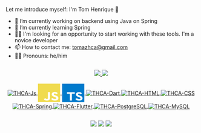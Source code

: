 Let me introduce myself: I'm Tom Henrique 👋

- 🔭 I’m currently working on backend using Java on Spring
- 🌱 I’m currently learning Spring
- 👶🏽 I'm looking for an opportunity to start working with these tools. I'm a novice developer
- 📫 How to contact me: tomazhca@gmail.com
- 👨🏽 Pronouns: he/him

##

<div align="center">
  <a href="https://github.com/tomazhca">
  <img height="180em" src="https://github-readme-stats.vercel.app/api?username=tomazhca&show_icons=true&theme=tokyonight&include_all_commits=true&count_private=true"/>
  <img height="180em" src="https://github-readme-stats.vercel.app/api/top-langs/?username=tomazhca&layout=compact&langs_count=7&theme=tokyonight"/>
</div>
<div style="display: inline_block" align="center"><br>
  <img align="center" alt="THCA-Js" height="60" width="60" src="https://cdn.jsdelivr.net/gh/devicons/devicon/icons/java/java-original-wordmark.svg">
  <img align="center" alt="THCA-Js" height="50" width="60" src="https://raw.githubusercontent.com/devicons/devicon/master/icons/javascript/javascript-plain.svg">
  <img align="center" alt="THCA-Ts" height="50" width="60" src="https://raw.githubusercontent.com/devicons/devicon/master/icons/typescript/typescript-plain.svg">
  <img align="center" alt="THCA-Dart" height="80" width="80" src="https://cdn.jsdelivr.net/gh/devicons/devicon/icons/dart/dart-plain-wordmark.svg">
  <img align="center" alt="THCA-HTML" height="50" width="60" src="https://cdn.jsdelivr.net/gh/devicons/devicon/icons/html5/html5-plain-wordmark.svg">
  <img align="center" alt="THCA-CSS" height="50" width="60" src="https://cdn.jsdelivr.net/gh/devicons/devicon/icons/css3/css3-plain-wordmark.svg">
  <img align="center" alt="THCA-Spring" height="60" width="60" src="https://cdn.jsdelivr.net/gh/devicons/devicon/icons/spring/spring-original-wordmark.svg">
  <img align="center" alt="THCA-Flutter" height="40" width="50" src="https://cdn.jsdelivr.net/gh/devicons/devicon/icons/flutter/flutter-original.svg">
  <img align="center" alt="THCA-PostgreSQL" height="50" width="60" src="https://cdn.jsdelivr.net/gh/devicons/devicon/icons/postgresql/postgresql-plain-wordmark.svg">
  <img align="center" alt="THCA-MySQL" height="80" width="60" src="https://cdn.jsdelivr.net/gh/devicons/devicon/icons/mysql/mysql-plain-wordmark.svg">
</div>
  
  ##
  
<div align="center">
  <a href="https://www.linkedin.com/in/tomaz-hca/" target="_blank"><img src="https://img.shields.io/badge/-LinkedIn-%230077B5?style=for-the-badge&logo=linkedin&logoColor=white" target="_blank"></a>
  <a href="https://www.facebook.com/profile.php?id=100079445256509" target="_blank"><img src="https://img.shields.io/badge/Facebook-1877F2?style=for-the-badge&logo=facebook&logoColor=white" target="_blank"></a>
  <a href = "mailto:tomazhca@gmail.com"><img src="https://img.shields.io/badge/Gmail-D14836?style=for-the-badge&logo=gmail&logoColor=white"></a>
</div>
